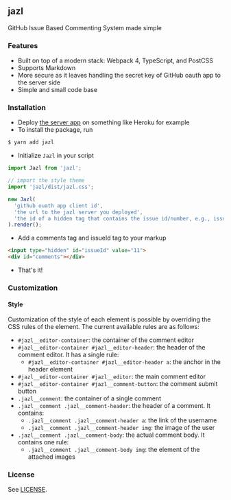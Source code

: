 jazl
---

GitHub Issue Based Commenting System made simple

### Features

- Built on top of a modern stack: Webpack 4, TypeScript, and PostCSS
- Supports Markdown
- More secure as it leaves handling the secret key of GitHub oauth app to the server side
- Simple and small code base

### Installation

- Deploy [the server app](https://github.com/aonemd/jazl-server) on something like Heroku for example
- To install the package, run
```sh
$ yarn add jazl
```

- Initialize `Jazl` in your script

```javascript
import Jazl from 'jazl';

// import the style theme
import 'jazl/dist/jazl.css';

new Jazl(
  'github ouath app client id',
  'the url to the jazl server you deployed',
  'the id of a hidden tag that contains the issue id/number, e.g., issueId'
).render();
  ```
- Add a comments tag and issueId tag to your markup

```html
<input type="hidden" id="issueId" value="11">
<div id="comments"></div>
```
- That's it!

### Customization

#### Style

Customization of the style of each element is possible by overriding the CSS
rules of the element. The current available rules are as follows:

- `#jazl__editor-container`: the container of the comment editor
- `#jazl__editor-container #jazl__editor-header`: the header of the comment editor. It has a single rule:
  * `#jazl__editor-container #jazl__editor-header a`: the anchor in the header element
- `#jazl__editor-container #jazl__editor`: the main comment editor
- `#jazl__editor-container #jazl__comment-button`: the comment submit button
- `.jazl__comment`: the container of a single comment
- `.jazl__comment .jazl__comment-header`: the header of a comment. It contains:
  * `.jazl__comment .jazl__comment-header a`: the link of the username
  * `.jazl__comment .jazl__comment-header img`: the image of the user
- `.jazl__comment .jazl__comment-body`: the actual comment body. It contains one rule:
  * `.jazl__comment .jazl__comment-body img`: the element of the attached images

### License

See [LICENSE](https://github.com/aonemd/jazl/blob/master/LICENSE).
